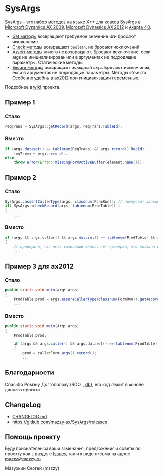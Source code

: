 # SysArgs

[project]:https://github.com/mazzy-ax/SysArgs
[license]:https://github.com/mazzy-ax/SysArgs/blob/master/LICENSE

[SysArgs][project] &ndash; это набор методов на языке X++ для класса SysArgs в [Microsoft Dynamics AX 2009](ax2009), [Microsoft Dynamics AX 2012](ax2012) и [Axapta 4.0](ax4).

* [Get методы](https://github.com/mazzy-ax/SysArgs/wiki/Get-methods) возвращают требуемое значение или бросают исключение
* [Check методы](https://github.com/mazzy-ax/SysArgs/wiki/Check-methods) возвращают `boolean`, не бросают исключений
* [Assert методы](https://github.com/mazzy-ax/SysArgs/wiki/Assert-methods) ничего не возвращают. Бросают исключение, если args не инициализирован или в аргументах не подходящие параметры. Статические методы.
* [Ensure методы](https://github.com/mazzy-ax/SysArgs/wiki/Ensure-methods) возвращают исходный args. Бросают исключение, если в аргументах не подходящие параметры. Методы объекта. Особенно удобны в ax2012 при инициализации переменных.

Подробнее в [wiki](https://github.com/mazzy-ax/SysArgs/wiki) проекта.

## Пример 1

### Стало

```java
reqTrans = SysArgs::getRecord(args, reqTrans.TableId);
```

### Вместо

```java
if (args.dataset() == tablenum(ReqTrans) && args.record().RecId)
    reqTrans = args.record();
else
    throw error(Error::missingFormActiveBuffer(element.name()));
```

## Пример 2

### Стало

```java
SysArgs::assertCallerType(args, classnum(FormRun)); // пропустит дальше, только если вызвали из формы. Иначе бросит исключение.
if( SysArgs::checkRecord(args, tablenum(ProdTable)) )
{
    ...
```

### Вместо

```java
if (args && args.caller() && args.dataset() == tablenum(ProdTable) && args.record().RecId)
{
    // проверили, что есть вызвавший класс. нет проверки, что вызвали именно из формы
    ...
```

## Пример 3 для ax2012

### Стало

```java
public static void main(Args args)
{
    ProdTable prod = args.ensureCallerType(classnum(FormRun)).getRecord(tablenum(ProdTable));
    ...
```

### Вместо

```java
public static void main(Args args)
{
    ProdTable prod;

    if (args && args.caller() && args.dataset() == tablenum(ProdTable) && args.record().RecId)
    {
        prod = callerForm.args().record();
        ...
```

## Благодарности

Спасибо Роману Долгополову (RDOL, [db](https://axforum.info/forums/member.php?u=2836)), его код лежит в основе данного проекта.

## ChangeLog

* [CHANGELOG.md](CHANGELOG.md)
* <https://github.com/mazzy-ax/SysArgs/releases>

## Помощь проекту

Буду признателен за ваши замечания, предложения и советы по проекту как в разделе [Issues](https://github.com/mazzy-ax/SysEnumerators/issues), так и в виде письма на адрес <mazzy@mazzy.ru>

Мазуркин Сергей (mazzy)